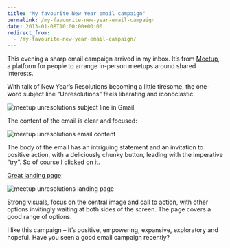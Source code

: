 ```yaml
---
title: "My favourite New Year email campaign"
permalink: /my-favourite-new-year-email-campaign
date: 2013-01-08T10:00:00+00:00
redirect_from:
  - /my-favourite-new-year-email-campaign/
---
```


This evening a sharp email campaign arrived in my inbox. It’s from [Meetup](http://www.meetup.com/), a platform for people to arrange in-person meetups around shared interests.

With talk of New Year’s Resolutions becoming a little tiresome, the one-word subject line “Unresolutions” feels liberating and iconoclastic.

![meetup unresolutions subject line in Gmail](https://github.com/martinlugton/martinlugton.github.io/blob/main/images/old/meetup-unresolutions.png?raw=true)

The content of the email is clear and focused:

![meetup unresolutions email content](https://github.com/martinlugton/martinlugton.github.io/blob/main/images/old/meetup-unresolutions-email-content.png?raw=true)

The body of the email has an intriguing statement and an invitation to positive action, with a deliciously chunky button, leading with the imperative “try”. So of course I clicked on it.

[Great landing page](http://www.meetup.com/2013/?a=un1_btn#outdoor):

![meetup unresolutions landing page](https://github.com/martinlugton/martinlugton.github.io/blob/main/images/old/meetup-unresolutions-landing-page.png?raw=true)

Strong visuals, focus on the central image and call to action, with other options invitingly waiting at both sides of the screen. The page covers a good range of options.

I like this campaign – it’s positive, empowering, expansive, exploratory and hopeful. Have you seen a good email campaign recently?